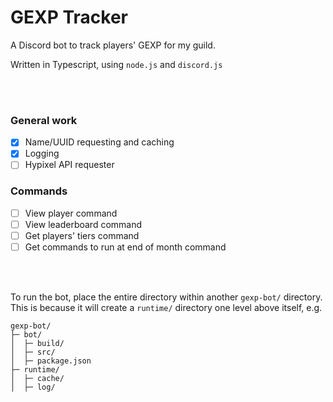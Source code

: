 # GEXP Tracker
A Discord bot to track players' GEXP for my guild.

Written in Typescript, using `node.js` and `discord.js`

<br><br>

### General work
- [x] Name/UUID requesting and caching
- [x] Logging
- [ ] Hypixel API requester

### Commands
- [ ] View player command
- [ ] View leaderboard command
- [ ] Get players' tiers command
- [ ] Get commands to run at end of month command

<br><br>

To run the bot, place the entire directory within another `gexp-bot/` directory.
This is because it will create a `runtime/` directory one level above itself, e.g.

```
gexp-bot/
├─ bot/
│  ├─ build/
│  ├─ src/
│  ├─ package.json
├─ runtime/
│  ├─ cache/
│  ├─ log/
```
